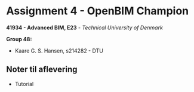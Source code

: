 # Assignment 4 - OpenBIM Champion

__41934 - Advanced BIM, E23__ - _Technical University of Denmark_

**Group 48:**
- Kaare G. S. Hansen, s214282 - DTU


## Noter til aflevering

- Tutorial


